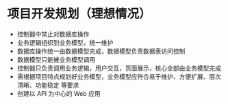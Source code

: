# 项目开发规划（理想情况）

+ 控制器中禁止对数据库操作
+ 业务逻辑组织到业务模型，统一维护
+ 数据库操作统一由数据模型完成，数据模型负责数据表访问控制
+ 数据模型只能被业务模型调用
+ 控制器只负责调用业务逻辑，用户交互，页面展示，核心全部由业务模型完成
+ 需根据项目特点规划好业务模型，业务模型应符合易于维护、方便扩展、层次清晰、功能稳定 等要求
+ 创建以 API 为中心的 Web 应用

